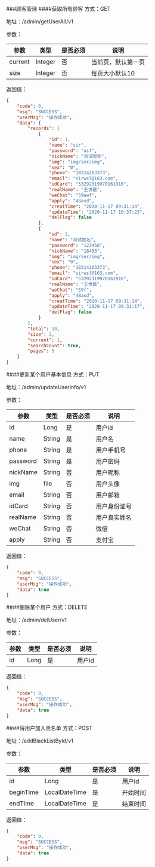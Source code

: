 ###顾客管理
####获取所有顾客
方式：GET

地址：/admin/getUserAll/v1

参数：

|参数|类型|是否必须|说明|
|---|---|---|---|
|current|Integer|否|当前页，默认第一页|
|size|Integer|否|每页大小默认10|

返回值：
```json
{
    "code": 0,
    "msg": "SUCCESS",
    "userMsg": "操作成功",
    "data": {
        "records": [
            {
                "id": 1,
                "name": "sir",
                "password": "asf",
                "nickName": "测试昵称",
                "img": "img/ser/img",
                "sex": "0",
                "phone": "18314263373",
                "email": "sirwsl@163.com",
                "idCard": "53292319970161916",
                "realName": "王世磊",
                "weChat": "59awf",
                "apply": "48asd",
                "creatTime": "2020-11-17 09:31:14",
                "updateTime": "2020-11-17 10:37:23",
                "delFlag": false
            },
            {
                "id": 2,
                "name": "测试姓名",
                "password": "123456",
                "nickName": "18453",
                "img": "img/ser/img",
                "sex": "0",
                "phone": "18314263373",
                "email": "sirwsl@163.com",
                "idCard": "53292319970161916",
                "realName": "王世磊",
                "weChat": "59f",
                "apply": "48asd",
                "creatTime": "2020-11-17 09:31:14",
                "updateTime": "2020-11-17 09:31:17",
                "delFlag": false
            }
        ],
        "total": 10,
        "size": 2,
        "current": 1,
        "searchCount": true,
        "pages": 5
    }
}
```
####更新某个用户基本信息
方式：PUT

地址：/admin/updateUserInfo/v1

参数：

|参数|类型|是否必须|说明|
|---|---|---|---|
|id|Long|是|用户id|
|name|String|是|用户名|
|phone|String|是|用户手机号|
|password|String|是|用户密码|
|nickName|String|否|用户昵称|
|img|file|否|用户头像|
|email|String|否|用户邮箱|
|idCard|String|否|用户身份证号|
|realName|String|否|用户真实姓名|
|weChat|String|否|微信|
|apply|String|否|支付宝|

返回值：
```json
{
    "code": 0,
    "msg": "SUCCESS",
    "userMsg": "操作成功",
    "data": true
}
```

####删除某个用户
方式：DELETE

地址：/admin/delUser/v1

参数：

|参数|类型|是否必须|说明|
|---|---|---|---|
|id|Long|是|用户id|

返回值：
```json
{
    "code": 0,
    "msg": "SUCCESS",
    "userMsg": "操作成功",
    "data": true
}
```

####将用户加入黑名单
方式：POST

地址：/addBlackListById/v1

参数：

|参数|类型|是否必须|说明|
|---|---|---|---|
|id|Long|是|用户id|
|beginTime|LocalDateTime|是|开始时间|
|endTime|LocalDateTime|是|结束时间|

返回值：

```json
{
    "code": 0,
    "msg": "SUCCESS",
    "userMsg": "操作成功",
    "data": true
}
```

